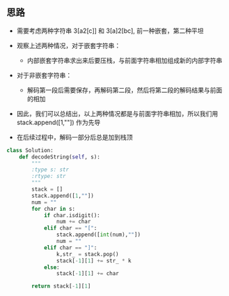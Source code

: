 ##  思路

- 需要考虑两种字符串 3[a2[c]] 和 3[a]2[bc], 前一种嵌套，第二种平坦
- 观察上述两种情况，对于嵌套字符串：
    - 内部嵌套字符串求出来后要压栈，与前面字符串相加组成新的内部字符串
- 对于非嵌套字符串：
    - 解码第一段后需要保存，再解码第二段，然后将第二段的解码结果与前面的相加


- 因此，我们可以总结出，以上两种情况都是与前面字符串相加，所以我们用 stack.append([1,""]) 作为先导
- 在后续过程中，解码一部分后总是加到栈顶

```Python
class Solution:
    def decodeString(self, s):
        """
        :type s: str
        :rtype: str
        """
        stack = []
        stack.append([1,""])
        num = ""
        for char in s:
            if char.isdigit():
                num += char
            elif char == "[":
                stack.append([int(num),""])
                num = ""
            elif char == "]":
                k,str_ = stack.pop()
                stack[-1][1] += str_ * k
            else:
                stack[-1][1] += char

        return stack[-1][1]
```